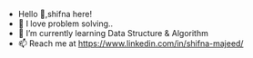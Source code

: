 - Hello 👋,shifna here!
- 👀 I love problem solving..
- 🌱 I’m currently learning Data Structure & Algorithm
- 📫 Reach me at https://www.linkedin.com/in/shifna-majeed/
